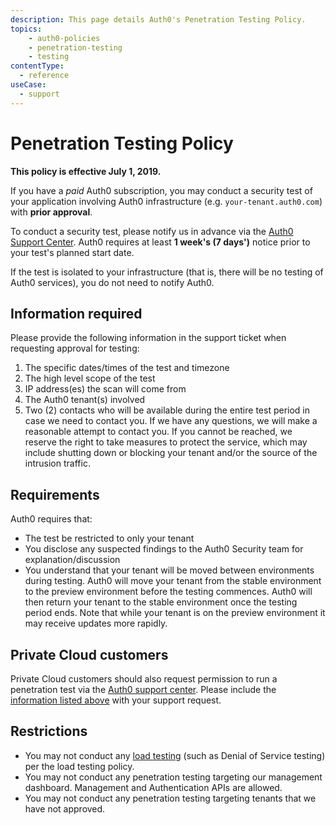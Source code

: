 ```yaml
---
description: This page details Auth0's Penetration Testing Policy.
topics:
    - auth0-policies
    - penetration-testing
    - testing
contentType:
  - reference
useCase:
  - support
---
```

# Penetration Testing Policy

**This policy is effective July 1, 2019.**

If you have a *paid* Auth0 subscription, you may conduct a security test of your application involving Auth0 infrastructure (e.g. `your-tenant.auth0.com`) with **prior approval**.

To conduct a security test, please notify us in advance via the [Auth0 Support Center](${env.DOMAIN_URL_SUPPORT}). Auth0 requires at least **1 week's (7 days')** notice prior to your test's planned start date.

If the test is isolated to your infrastructure (that is, there will be no testing of Auth0 services), you do not need to notify Auth0.

## Information required

Please provide the following information in the support ticket when requesting approval for testing:

1. The specific dates/times of the test and timezone
2. The high level scope of the test
3. IP address(es) the scan will come from
4. The Auth0 tenant(s) involved
5. Two (2) contacts who will be available during the entire test period in case we need to contact you. If we have any questions, we will make a reasonable attempt to contact you. If you cannot be reached, we reserve the right to take measures to protect the service, which may include shutting down or blocking your tenant and/or the source of the intrusion traffic.

## Requirements

Auth0 requires that:

* The test be restricted to only your tenant
* You disclose any suspected findings to the Auth0 Security team for explanation/discussion
* You understand that your tenant will be moved between environments during testing. Auth0 will move your tenant from the stable environment to the preview environment before the testing commences. Auth0 will then return your tenant to the stable environment once the testing period ends. Note that while your tenant is on the preview environment it may receive updates more rapidly.

## Private Cloud customers

Private Cloud customers should also request permission to run a penetration test via the [Auth0 support center](${env.DOMAIN_URL_SUPPORT}). Please include the [information listed above](/policies/penetration-testing#information-required) with your support request.

## Restrictions

* You may not conduct any [load testing](/policies/load-testing) (such as Denial of Service testing) per the load testing policy.
* You may not conduct any penetration testing targeting our management dashboard. Management and Authentication APIs are allowed.
* You may not conduct any penetration testing targeting tenants that we have not approved.
